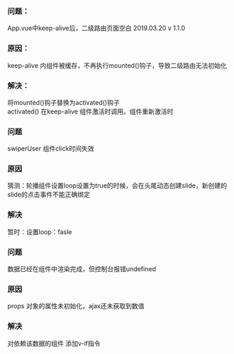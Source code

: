 ### 问题： 
App.vue中keep-alive后，二级路由页面空白 2019.03.20 v 1.1.0
### 原因：   
keep-alive 内组件被缓存，不再执行mounted()钩子，导致二级路由无法初始化  
### 解决： 
将mounted()钩子替换为activated()钩子  
activated() 在keep-alive 组件激活时调用。组件重新激活时


### 问题
swiperUser 组件click时间失效
### 原因
猜测：轮播组件设置loop设置为true的时候，会在头尾动态创建slide，新创建的slide的点击事件不能正确绑定
### 解决
暂时：设置loop：fasle

### 问题
数据已经在组件中渲染完成，但控制台报错undefined
### 原因
props 对象的属性未初始化，ajax还未获取到数值
### 解决
对依赖该数据的组件 添加v-if指令